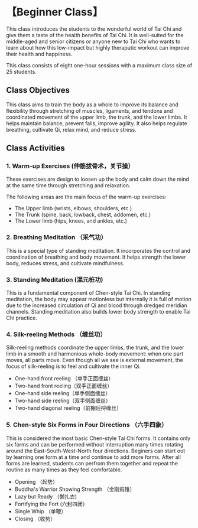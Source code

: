 # 【Beginner Class】

This class introduces the students to the wonderful world of Tai Chi and give them a taste of the health benefits of Tai Chi. 
It is well-suited for the middle-aged and senior citizens or anyone new to Tai Chi who wants to learn about how this low-impact 
but highly theraputic workout can improve their health and happiness. 

This class consists of eight one-hour sessions with a maximum class size of 25 students.

## Class Objectives

This class aims to train the body as a whole to improve its balance and flexibility through stretching of 
muscles, ligaments, and tendons and coordinated movement of the upper limb, the trunk, and the lower limbs. 
It helps maintain balance, prevent falls, improve agility. It also helps regulate breathing, cultivate Qi, relax mind, and reduce stress. 

## Class Activities

### 1. Warm-up Exercises (伸筋拔骨术，关节操）

These exercises are design to loosen up the body and calm down the mind at the same time through stretching and relaxation.

The following areas are the main focus of the warm-up exercises:

- The Upper limb (wrists, elbows, shoulders, etc.)
- The Trunk (spine, back, lowback, chest, addomen, etc.) 
- The Lower limb (hips, knees, and ankles, etc.)

### 2. Breathing Meditation （采气功）

This is a special type of standing meditation. 
It incorporates the control and coordination of breathing and body movement. 
It helps strength the lower body, reduces stress, and cultivate mindfulness. 

### 3. Standing Meditation (混元桩功)

This is a fundamental component of Chen-style Tai Chi. In standing meditation, the body may appear motionless but internally it is full of motion due to the increased circulation of Qi and blood through dredged meridian channels. 
Standing meditation also builds lower body strength to enable Tai Chi practice.  

### 4. Silk-reeling Methods （缠丝功）

Silk-reeling methods coordinate the upper limbs, the trunk, and the lower limb in a smooth and harmonious whole-body movement: 
when one part moves, all parts move. Even though all we see is external movement, the focus of silk-reeling
is to feel and cultivate the inner Qi. 

- One-hand front reeling （单手正面缠丝）
- Two-hand front reeling（双手正面缠丝）
- One-hand side reeling（单手侧面缠丝）
- Two-hand side reeling（双手侧面缠丝）
- Two-hand diagonal reeling（前棚后捋缠丝）

### 5. Chen-style Six Forms in Four Directions （六手四象）

This is considered the most basic Chen-style Tai Chi forms. It contains only six forms and can be performed without interruption 
many times rotating around the East-South-West-North four directions. Beginers can start out by learning one form at a time 
and continue to add more forms. After all forms are learned, students can perfrom them together and repeat the routine 
as many times as they feel comfortable.

- Opening （起势）
- Buddha's Warrior Showing Strength （金刚捣锥）
- Lazy but Ready （懒扎衣)
- Fortifying the Fort (六封四闭）
- Single Whip （单鞭）
- Closing （收势）
